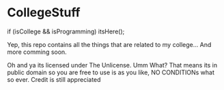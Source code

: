 # CollegeStuff
if (isCollege &amp;&amp; isProgramming) itsHere();

Yep, this repo contains all the things that are related to my college... And more comming soon.

Oh and ya its licensed under The Unlicense. Umm What? That means its in public domain so you are free to use is as you like, NO CONDITIONs what so ever. Credit is still appreciated
